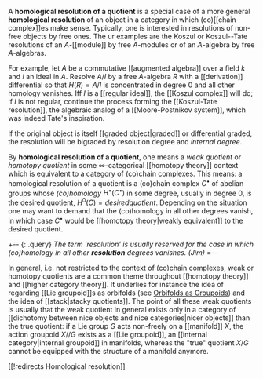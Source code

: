 A **homological resolution of a quotient** is a special case of a more general **homological resolution** of an object in a category in which (co)[[chain complex]]es make sense. Typically, one is interested in resolutions of non-free objects by free ones. The ur examples are the Koszul or Koszul--Tate resolutions of an $A$-[[module]] by free $A$-modules or of an $A$-algebra by free $A$-algebras. 

For example, let $A$ be a commutative [[augmented algebra]] over a field $k$ and $I$ an ideal in $A$. Resolve $A/I$ by a free $A$-algebra $R$ with a [[derivation]] differential so that $H(R) = A/I$ is concentrated in degree $0$ and all other homology vanishes. Iff $I$ is a [[regular ideal]], the [[Koszul complex]] will do; if $I$ is not regular, continue the process forming the [[Koszul-Tate resolution]], the algebraic analog of a [[Moore-Postnikov system]], which was indeed Tate's inspiration.

If the original object is itself [[graded object|graded]] or differential graded, the resolution will be bigraded by resolution degree and _internal degree_.

By **homological resolution of a quotient**, one means a _weak quotient_ or _homotopy quotient_ in some $\infty$-categorical [[homotopy theory]] context which is equivalent to a category of (co)chain complexes. This means: a homological resolution of a quotient is a (co)chain complex $C^\bullet$ of abelian groups whose _(co)homology_ $H^\bullet(C^\bullet)$ in some degree, usually in degree 0, is the desired quotient, $H^0(C) = desired quotient$. 
Depending on the situation one may want to demand that the (co)homology in all other degrees vanish, in which case $C^\bullet$ would be [[homotopy theory|weakly equivalent]] to the desired quotient.

+-- {: .query}
_The term 'resolution' is usually reserved for the case in which (co)homology in all other **resolution** degrees vanishes.
(Jim)_
=--

In general, i.e. not restricted to the context of  (co)chain complexes, weak or homotopy quotients are a common theme throughout [[homotopy theory]] and [[higher category theory]]. It underlies for instance the idea of regarding [[Lie groupoid]]s as orbifolds (see [Orbifolds as Groupoids](http://arxiv.org/abs/math.DG/0203100)) and the idea of [[stack|stacky quotients]]. The point of all these weak quotients is usually that the weak quotient in general exists only in a category of [[dichotomy between nice objects and nice categories|nicer objects]] than the true quotient: if a Lie group $G$ acts non-freely on a [[manifold]] $X$, the action groupoid $X//G$ exists as a [[Lie groupoid]], an [[internal category|internal groupoid]] in manifolds, whereas the "true" quotient $X/G$ cannot be equipped with the structure of a manifold anymore.


[[!redirects Homological resolution]]
